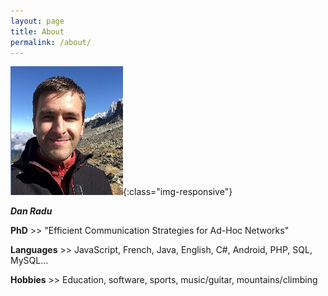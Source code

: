```yaml
---
layout: page
title: About
permalink: /about/
---
```



![image-title-here](/images/photo.jpeg){:class="img-responsive"}

___Dan Radu___

__PhD__  >> "Efficient Communication Strategies for Ad-Hoc Networks"

__Languages__ >> JavaScript, French, Java, English, C#, Android, PHP, SQL, MySQL...

__Hobbies__ >> Education, software, sports, music/guitar, mountains/climbing
